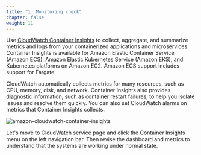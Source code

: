 ```yaml
---
title: "1. Monitoring check"
chapter: false
weight: 11
---
```


Use [CloudWatch Container Insights](https://docs.aws.amazon.com/AmazonCloudWatch/latest/monitoring/ContainerInsights.html) to collect, aggregate, and summarize metrics and logs from your containerized applications and microservices. Container Insights is available for Amazon Elastic Container Service (Amazon ECS), Amazon Elastic Kubernetes Service (Amazon EKS), and Kubernetes platforms on Amazon EC2. Amazon ECS support includes support for Fargate.

CloudWatch automatically collects metrics for many resources, such as CPU, memory, disk, and network. Container Insights also provides diagnostic information, such as container restart failures, to help you isolate issues and resolve them quickly. You can also set CloudWatch alarms on metrics that Container Insights collects.

![amazon-cloudwatch-container-insights](/images/30_eks/aws-cw-container-insights.png)

Let's move to CloudWatch service page and click the Container Insights menu on the left navigation bar. Then revise the dashboard and metrics to understand that the systems are working under normal state.
